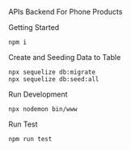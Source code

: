 APIs Backend For Phone Products 

Getting Started
```
npm i
```
Create and Seeding Data to Table
```
npx sequelize db:migrate
npx sequelize db:seed:all
```
Run Development
```
npx nodemon bin/www
```
Run Test
```
npm run test
```
